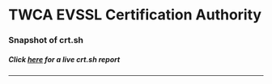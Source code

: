 # TWCA EVSSL Certification Authority
### Snapshot of crt.sh
##### Click [here](https://crt.sh/?q=7F1229B48517F2A66BAE4E2E342500F33B273A5CFCB625481C3783CA1F5366BC) for a live crt.sh report

---
